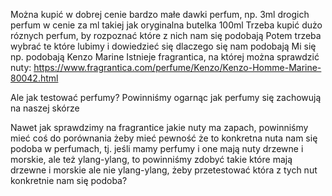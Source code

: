 Można kupić w dobrej cenie bardzo małe dawki perfum,
np. 3ml drogich perfum w cenie za ml takiej jak oryginalna butelka 100ml
Trzeba kupić dużo róznych perfum, by rozpoznać które z nich nam się podobają
Potem trzeba wybrać te które lubimy i dowiedzieć się dlaczego się nam podobają
Mi się np. podobają Kenzo Marine
Istnieje fragrantica, na której można sprawdzić nuty:
https://www.fragrantica.com/perfume/Kenzo/Kenzo-Homme-Marine-80042.html

Ale jak testować perfumy?
Powinniśmy ogarnąc jak perfumy się zachowują na naszej skórze

Nawet jak sprawdzimy na fragrantice jakie nuty ma zapach,
powinniśmy mieć coś do porównania żeby mieć pewność że to konkretna
nuta nam się podoba w perfumach, tj. jeśli mamy perfumy
i one mają nuty drzewne i morskie, ale też ylang-ylang,
to powinniśmy zdobyć takie które mają drzewne  i morskie ale nie ylang-ylang,
żeby przetestować która z tych nut konkretnie nam się podoba?
